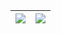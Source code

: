 | <a href="https://github.com/anuraghazra/github-readme-stats"><img src="https://github-readme-stats.vercel.app/api?username=kwtuku&count_private=true&show_icons=true&hide_border=true" /></a> | <a href="https://github.com/anuraghazra/github-readme-stats"><img src="https://github-readme-stats.vercel.app/api/top-langs/?username=kwtuku&layout=compact&langs_count=8&hide_border=true" /></a> |
| --------------------------------------------------------------------------------------------------------------------------------------------------------------------------------------------- | -------------------------------------------------------------------------------------------------------------------------------------------------------------------------------------------------- |
